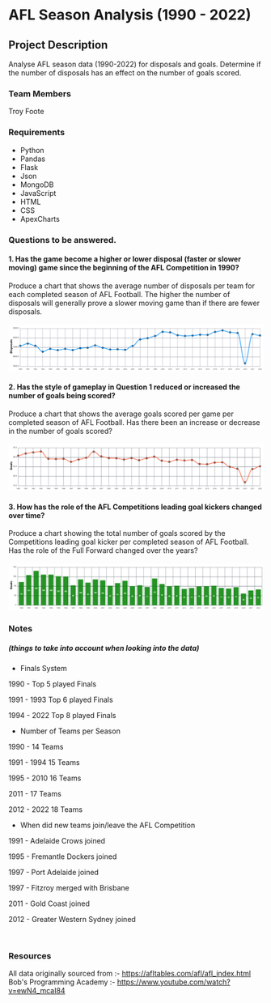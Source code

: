# AFL Season Analysis (1990 - 2022)


## Project Description

Analyse AFL season data (1990-2022) for disposals and goals. Determine if the number of disposals has an effect on the number of goals scored. 

### Team Members
Troy Foote

### Requirements

* Python
* Pandas
* Flask
* Json
* MongoDB
* JavaScript
* HTML
* CSS
* ApexCharts


### Questions to be answered.

#### 1. Has the game become a higher or lower disposal (faster or slower moving) game since the beginning of the AFL Competition in 1990?

Produce a chart that shows the average number of disposals per team for each completed season of AFL Football. The higher the number of disposals will generally prove a slower moving game than if there are fewer disposals.
<br>
<br>
![My Image](created_files/Chart_Images/Ave_Disposals_Per_Season.png)
<br>

#### 2. Has the style of gameplay in Question 1 reduced or increased the number of goals being scored?

Produce a chart that shows the average goals scored per game per completed season of AFL Football. Has there been an increase or decrease in the number of goals scored?
<br>
<br>
![My Image](created_files/Chart_Images/Ave_Goals_Per_Season.png)
<br>

#### 3. How has the role of the AFL Competitions leading goal kickers changed over time?

Produce a chart showing the total number of goals scored by the Competitions leading goal kicker per completed season of AFL Football. Has the role of the Full Forward changed over the years?
<br>
<br>
![My Image](created_files/Chart_Images/Top_Goal_Kicker_Per_Season.png)
<br>

### Notes <br>
##### (things to take into account when looking into the data)

* Finals System

1990 - Top 5 played Finals

1991 - 1993 Top 6 played Finals

1994 - 2022 Top 8 played Finals


* Number of Teams per Season

1990 - 14 Teams

1991 - 1994 15 Teams

1995 - 2010 16 Teams

2011 - 17 Teams

2012 - 2022 18 Teams


* When did new teams join/leave the AFL Competition

1991 - Adelaide Crows joined

1995 - Fremantle Dockers joined

1997 - Port Adelaide joined

1997 - Fitzroy merged with Brisbane

2011 - Gold Coast joined

2012 - Greater Western Sydney joined

<br>

### Resources
All data originally sourced from :- https://afltables.com/afl/afl_index.html<br>
Bob's Programming Academy :- https://www.youtube.com/watch?v=ewN4_mcaI84





